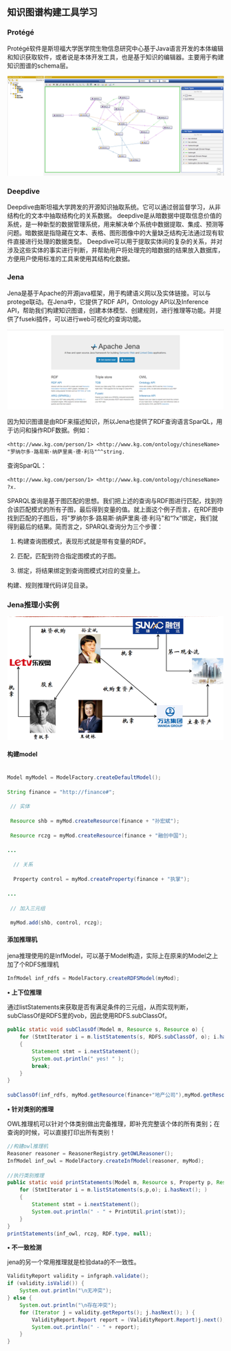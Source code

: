 ## 知识图谱构建工具学习  
### Protégé

 Protégé软件是斯坦福大学医学院生物信息研究中心基于Java语言开发的本体编辑和知识获取软件，或者说是本体开发工具，也是基于知识的编辑器。主要用于构建知识图谱的schema层。

![image-20201016202906130](./image-20201016202906130.png)

### Deepdive  
Deepdive由斯坦福大学跨发的开源知识抽取系统。它可以通过弱监督学习，从非结构化的文本中抽取结构化的关系数据。
deepdive是从暗数据中提取信息价值的系统，是一种新型的数据管理系统，用来解决单个系统中数据提取、集成、预测等问题。暗数据是指隐藏在文本、表格、图形图像中的大量缺乏结构无法通过现有软件直接进行处理的数据类型。
Deepdive可以用于提取实体间的复杂的关系，并对涉及这些实体的事实进行判断，并帮助用户将处理完的暗数据的结果放入数据库，方便用户使用标准的工具来使用其结构化数据。

### Jena

 Jena是基于Apache的开源java框架，用于构建语义网以及实体链接。可以与protege联动。在Jena中，它提供了RDF API，Ontology API以及Inference API，帮助我们构建知识图谱，创建本体模型、创建规则，进行推理等功能。并提供了fuseki插件，可以进行web可视化的查询功能。

![image-20201016203529320](./image-20201016203529320.png)

 因为知识图谱是由RDF来描述知识，所以Jena也提供了RDF查询语言SparQL，用于访问和操作RDF数据。例如：

`<http://www.kg.com/person/1> <http://www.kg.com/ontology/chineseName> "罗纳尔多·路易斯·纳萨里奥·德·利马"^^string.`

查询SparQL：

`<http://www.kg.com/person/1> <http://www.kg.com/ontology/chineseName> ?x.`

SPARQL查询是基于图匹配的思想。我们把上述的查询与RDF图进行匹配，找到符合该匹配模式的所有子图，最后得到变量的值。就上面这个例子而言，在RDF图中找到匹配的子图后，将"罗纳尔多·路易斯·纳萨里奥·德·利马"和“?x”绑定，我们就得到最后的结果。简而言之，SPARQL查询分为三个步骤：

1.  构建查询图模式，表现形式就是带有变量的RDF。

2.  匹配，匹配到符合指定图模式的子图。

3.  绑定，将结果绑定到查询图模式对应的变量上。

构建、规则推理代码详见目录。

### Jena推理小实例

![image-20201017142933537](./image-20201017142933537.png)

#### 构建model
```java

Model myModel = ModelFactory.createDefaultModel();

String finance = "http://finance#";

 // 实体 

 Resource shb = myMod.createResource(finance + "孙宏斌");

 Resource rczg = myMod.createResource(finance + "融创中国"); 

...

  // 关系

  Property control = myMod.createProperty(finance + "执掌"); 

...

 // 加入三元组 

 myMod.add(shb, control, rczg); 
```

#### 添加推理机

jena推理使用的是InfModel，可以基于Model构造，实际上在原来的Model之上加了个RDFS推理机

```java
InfModel inf_rdfs = ModelFactory.createRDFSModel(myMod);
```

**• 上下位推理**

通过listStatements来获取是否有满足条件的三元组，从而实现判断，subClassOf是RDFS里的vob，因此使用RDFS.subClassOf。

```java
public static void subClassOf(Model m, Resource s, Resource o) {
    for (StmtIterator i = m.listStatements(s, RDFS.subClassOf, o); i.hasNext(); )
    {
        Statement stmt = i.nextStatement();
        System.out.println(" yes! " );
        break;
    }
}

subClassOf(inf_rdfs, myMod.getResource(finance+"地产公司"),myMod.getResource(finance+”法人实体"));

```

**• 针对类别的推理**

OWL推理机可以针对个体类别做出完备推理，即补充完整该个体的所有类别；在查询的时候，可以直接打印出所有类别！

```java
//构建owl推理机
Reasoner reasoner = ReasonerRegistry.getOWLReasoner();
InfModel inf_owl = ModelFactory.createInfModel(reasoner, myMod);

//执行类别推理
public static void printStatements(Model m, Resource s, Property p, Resource o) {
    for (StmtIterator i = m.listStatements(s,p,o); i.hasNext(); )
    {
        Statement stmt = i.nextStatement();
        System.out.println(" - " + PrintUtil.print(stmt));
    }
}
printStatements(inf_owl, rczg, RDF.type, null);

```

**• 不一致检测**

 jena的另一个常用推理就是检验data的不一致性。

```java
ValidityReport validity = infgraph.validate();
if (validity.isValid()) {
    System.out.println("\n无冲突");
} else {
    System.out.println("\n存在冲突");
    for (Iterator j = validity.getReports(); j.hasNext(); ) {
        ValidityReport.Report report = (ValidityReport.Report)j.next();
        System.out.println(" - " + report);
    }
}
```

